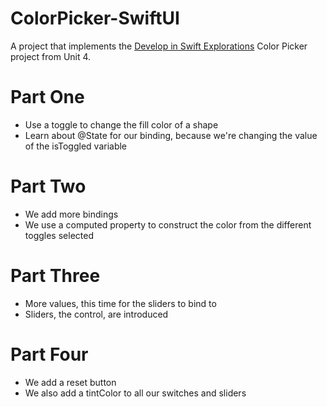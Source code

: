 # ColorPicker-SwiftUI

A project that implements the [Develop in Swift Explorations](http://apple.co/developinswiftexplorations) Color Picker project from Unit 4.

 # Part One
*  Use a toggle to change the fill color of a shape
* Learn about @State for our binding, because we're changing the value of the isToggled variable
 
 # Part Two
* We add more bindings 
* We use a computed property to construct the color from the different toggles selected
 
 # Part Three
 * More values, this time for the sliders to bind to
 * Sliders, the control, are introduced
 
 # Part Four
 * We add a reset button
 * We also add a tintColor to all our switches and sliders
 

